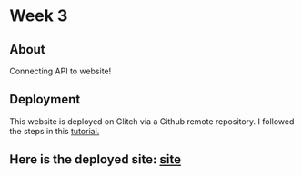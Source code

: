 # Week 3

## About

Connecting API to website! 


## Deployment
This website is deployed on Glitch via a Github remote repository. I followed the steps in this [tutorial.](https://github.com/muji786/spring2023-dynamic-web-development/blob/main/guides/your-first-website-guide.md)

## Here is the deployed site: [site](https://first-website-peter.glitch.me/)
